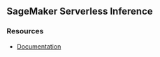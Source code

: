 ## SageMaker Serverless Inference

### Resources
- [Documentation](https://docs.aws.amazon.com/sagemaker/latest/dg/serverless-endpoints.html)

